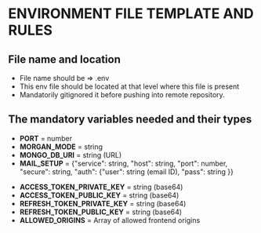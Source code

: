 # ENVIRONMENT FILE TEMPLATE AND RULES

## File name and location

- File name should be => .env
- This env file should be located at that level where this file is present
- Mandatorily gitignored it before pushing into remote repository.

## The mandatory variables needed and their types

- **PORT** = number
- **MORGAN_MODE** = string
- **MONGO_DB_URI** = string (URL)
- **MAIL_SETUP** = {"service": string, "host": string, "port": number, "secure": string, "auth": {"user": string (email ID), "pass": string }}

* **ACCESS_TOKEN_PRIVATE_KEY** = string (base64)
* **ACCESS_TOKEN_PUBLIC_KEY** = string (base64)
* **REFRESH_TOKEN_PRIVATE_KEY** = string (base64)
* **REFRESH_TOKEN_PUBLIC_KEY** = string (base64)
* **ALLOWED_ORIGINS** = Array of allowed frontend origins
